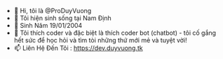 - 👋 Hi, tôi là @ProDuyVuong
- 👀 Tôi hiện sinh sống tại Nam Định
- 🌱 Sinh Năm 19/01/2004
- 💞️ Tôi thích coder và đặc biệt là thích coder bot (chatbot) - tôi cố gắng hết sức để học hỏi và tìm tòi những thứ mới mẻ và tuyệt vời!
- 📫 Liên Hệ Đến Tôi : https://dev.duyvuong.tk

<!---
ProDuyVuong/ProDuyVuong is a ✨ special ✨ repository because its `README.md` (this file) appears on your GitHub profile.
You can click the Preview link to take a look at your changes.
--->
